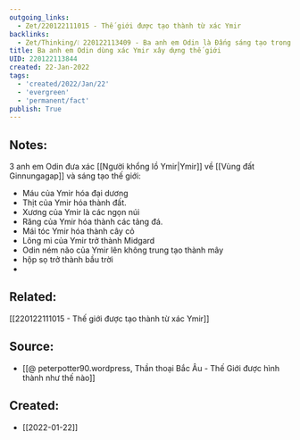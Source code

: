 ```yaml
---
outgoing_links:
  - Zet/220122111015 - Thế giới được tạo thành từ xác Ymir
backlinks:
  - Zet/Thinking/❕ 220122113409 - Ba anh em Odin là Đấng sáng tạo trong thần thoại Bắc Âu
title: Ba anh em Odin dùng xác Ymir xây dựng thế giới
UID: 220122113844
created: 22-Jan-2022
tags:
  - 'created/2022/Jan/22'
  - 'evergreen'
  - 'permanent/fact'
publish: True
---
```

## Notes:

3 anh em Odin đưa xác [[Người khổng lồ Ymir|Ymir]] về [[Vùng đất Ginnungagap]] và sáng tạo thế giới:

- Máu của Ymir hóa đại dương
- Thịt của Ymir hóa thành đất.
- Xương của Ymir là các ngọn núi
- Răng của Ymir hóa thành các tảng đá.
- Mái tóc Ymir hóa thành cây cỏ
- Lông mi của Ymir trở thành Midgard
- Odin ném não của Ymir lên không trung tạo thành mây
- hộp sọ trở thành bầu trời
- 
## Related:
[[220122111015 - Thế giới được tạo thành từ xác Ymir]]

## Source:
- [[@ peterpotter90.wordpress, Thần thoại Bắc Âu - Thế Giới được hình thành như thế nào]]


## Created:
- [[2022-01-22]]
